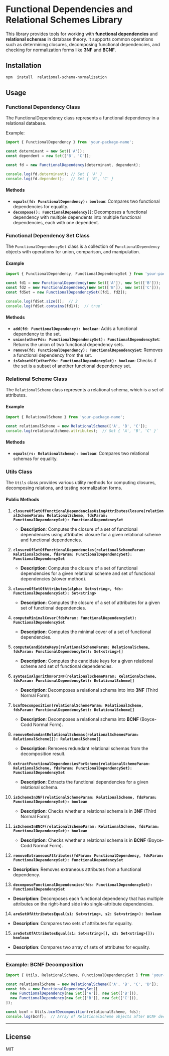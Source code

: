 # Functional Dependencies and Relational Schemes Library

This library provides tools for working with **functional dependencies** and **relational schemas** in database theory. It supports common operations such as determining closures, decomposing functional dependencies, and checking for normalization forms like **3NF** and **BCNF**.

## Installation
```bash
npm  install  relational-schema-normalization
```
## Usage

### Functional  Dependency  Class

The  FunctionalDependency  class  represents  a  functional  dependency  in  a  relational  database.

Example:
```typescript
import { FunctionalDependency } from 'your-package-name';

const determinant = new Set(['A']);
const dependent = new Set(['B', 'C']);

const fd = new FunctionalDependency(determinant, dependent);

console.log(fd.determinant); // Set { 'A' }
console.log(fd.dependent);   // Set { 'B', 'C' }
```

#### Methods

-   **`equals(fd: FunctionalDependency): boolean`**: Compares two functional dependencies for equality.
-   **`decompose(): FunctionalDependency[]`**: Decomposes a functional dependency with multiple dependents into multiple functional dependencies, each with one dependent.

### Functional Dependency Set Class

The `FunctionalDependencySet` class is a collection of `FunctionalDependency` objects with operations for union, comparison, and manipulation.

#### Example

```typescript
import { FunctionalDependency, FunctionalDependencySet } from 'your-package-name';

const fd1 = new FunctionalDependency(new Set(['A']), new Set(['B']));
const fd2 = new FunctionalDependency(new Set(['B']), new Set(['C']));
const fdSet = new FunctionalDependencySet([fd1, fd2]);

console.log(fdSet.size());  // 2
console.log(fdSet.contains(fd1));  // true` 
```

#### Methods

-   **`add(fd: FunctionalDependency): boolean`**: Adds a functional dependency to the set.
-   **`union(otherFds: FunctionalDependencySet): FunctionalDependencySet`**: Returns the union of two functional dependency sets.
-   **`remove(fd: FunctionalDependency): FunctionalDependencySet`**: Removes a functional dependency from the set.
-   **`isSubsetOf(otherFds: FunctionalDependencySet): boolean`**: Checks if the set is a subset of another functional dependency set.

### Relational Scheme Class

The `RelationalScheme` class represents a relational schema, which is a set of attributes.

#### Example

```typescript
import { RelationalScheme } from 'your-package-name';

const relationalScheme = new RelationalScheme(['A', 'B', 'C']);
console.log(relationalScheme.attributes);  // Set { 'A', 'B', 'C' }` 
```

#### Methods

-   **`equals(rs: RelationalScheme): boolean`**: Compares two relational schemas for equality.

### Utils Class

The `Utils` class provides various utility methods for computing closures, decomposing relations, and testing normalization forms.

#### Public Methods

1.  **`closureOfSetOfFunctionalDependenciesUsingAttributesClosure(relationalSchemeParam: RelationalScheme, fdsParam: FunctionalDependencySet): FunctionalDependencySet`**
    
    -   **Description**: Computes the closure of a set of functional dependencies using attributes closure for a given relational scheme and functional dependencies.
2.  **`closureOfSetOfFunctionalDependencies(relationalSchemeParam: RelationalScheme, fdsParam: FunctionalDependencySet): FunctionalDependencySet`**
    
    -   **Description**: Computes the closure of a set of functional dependencies for a given relational scheme and set of functional dependencies (slower method).
3.  **`closureOfSetOfAttributes(alpha: Set<string>, fds: FunctionalDependencySet): Set<string>`**
    
    -   **Description**: Computes the closure of a set of attributes for a given set of functional dependencies.
4.  **`computeMinimalCover(fdsParam: FunctionalDependencySet): FunctionalDependencySet`**
    
    -   **Description**: Computes the minimal cover of a set of functional dependencies.
5.  **`computeCandidateKeys(relationalSchemeParam: RelationalScheme, fdsParam: FunctionalDependencySet): Set<string>[]`**
    
    -   **Description**: Computes the candidate keys for a given relational scheme and set of functional dependencies.
6.  **`syntesisAlgorithmFor3NF(relationalSchemeParam: RelationalScheme, fdsParam: FunctionalDependencySet): RelationalScheme[]`**
    
    -   **Description**: Decomposes a relational schema into into **3NF** (Third Normal Form).
7.  **`bcnfDecomposition(relationalSchemeParam: RelationalScheme, fdsParam: FunctionalDependencySet): RelationalScheme[]`**
    
    -   **Description**: Decomposes a relational schema into **BCNF** (Boyce-Codd Normal Form).
8.  **`removeRedundantRelationalSchemas(relationalSchemesParam: RelationalScheme[]): RelationalScheme[]`**
    
    -   **Description**: Removes redundant relational schemas from the decomposition result.
9.  **`extractFunctionalDependenciesForScheme(relationalSchemeParam: RelationalScheme, fdsParam: FunctionalDependencySet): FunctionalDependencySet`**
    
    -   **Description**: Extracts the functional dependencies for a given relational schema.
10.  **`isSchemeIn3NF(relationalSchemeParam: RelationalScheme, fdsParam: FunctionalDependencySet): boolean`**
    

     -   **Description**: Checks whether a relational schema is in **3NF** (Third Normal Form).

11.  **`isSchemeInBNCF(relationalSchemeParam: RelationalScheme, fdsParam: FunctionalDependencySet): boolean`**

     -   **Description**: Checks whether a relational schema is in **BCNF** (Boyce-Codd Normal Form).

12.  **`removeExtraneousAttributes(fdParam: FunctionalDependency, fdsParam: FunctionalDependencySet): FunctionalDependencySet`**

-   **Description**: Removes extraneous attributes from a functional dependency.

13.  **`decomposeFunctionalDependencies(fds: FunctionalDependencySet): FunctionalDependencySet`**

-   **Description**: Decomposes each functional dependency that has multiple attributes on the right-hand side into single-attribute dependencies.

14.  **`areSetOfAttributesEqual(s1: Set<string>, s2: Set<string>): boolean`**

-   **Description**: Compares two sets of attributes for equality.

15.  **`areSetsOfAttributesEqual(s1: Set<string>[], s2: Set<string>[]): boolean`**

-   **Description**: Compares two array of sets of attributes for equality.

----------

### Example: BCNF Decomposition

```typescript
import { Utils, RelationalScheme, FunctionalDependencySet } from 'your-package-name';

const relationalScheme = new RelationalScheme(['A', 'B', 'C', 'D']);
const fds = new FunctionalDependencySet([
  new FunctionalDependency(new Set(['A']), new Set(['B'])),
  new FunctionalDependency(new Set(['B']), new Set(['C'])),
]);

const bcnf = Utils.bcnfDecomposition(relationalScheme, fds);
console.log(bcnf);  // Array of RelationalScheme objects after BCNF decomposition` 
```
----------
## License

MIT